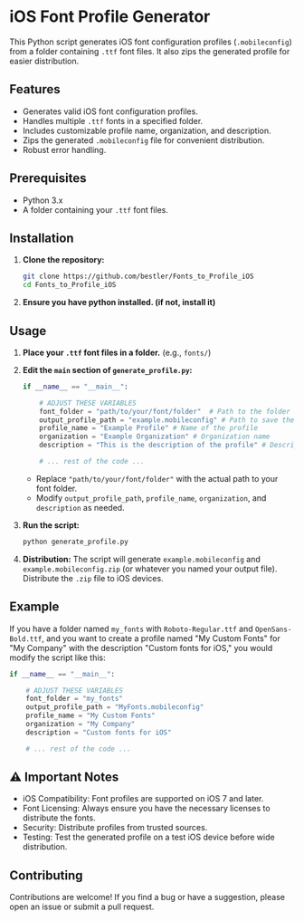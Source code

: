 # iOS Font Profile Generator

This Python script generates iOS font configuration profiles (`.mobileconfig`) from a folder containing `.ttf` font files. It also zips the generated profile for easier distribution.

## Features

* Generates valid iOS font configuration profiles.
* Handles multiple `.ttf` fonts in a specified folder.
* Includes customizable profile name, organization, and description.
* Zips the generated `.mobileconfig` file for convenient distribution.
* Robust error handling.

## Prerequisites

* Python 3.x
* A folder containing your `.ttf` font files.

## Installation

1.  **Clone the repository:**

    ```bash
    git clone https://github.com/bestler/Fonts_to_Profile_iOS
    cd Fonts_to_Profile_iOS
    ```

2.  **Ensure you have python installed. (if not, install it)**

## Usage

1.  **Place your `.ttf` font files in a folder.** (e.g., `fonts/`)

2.  **Edit the `main` section of `generate_profile.py`:**

    ```python
    if __name__ == "__main__":

        # ADJUST THESE VARIABLES
        font_folder = "path/to/your/font/folder"  # Path to the folder containing .ttf fonts
        output_profile_path = "example.mobileconfig" # Path to save the generated .mobileconfig file
        profile_name = "Example Profile" # Name of the profile
        organization = "Example Organization" # Organization name
        description = "This is the description of the profile" # Description of the profile

        # ... rest of the code ...
    ```

    * Replace `"path/to/your/font/folder"` with the actual path to your font folder.
    * Modify `output_profile_path`, `profile_name`, `organization`, and `description` as needed.

3.  **Run the script:**

    ```bash
    python generate_profile.py
    ```

4.  **Distribution:** The script will generate `example.mobileconfig` and `example.mobileconfig.zip` (or whatever you named your output file). Distribute the `.zip` file to iOS devices.

## Example

If you have a folder named `my_fonts` with `Roboto-Regular.ttf` and `OpenSans-Bold.ttf`, and you want to create a profile named "My Custom Fonts" for "My Company" with the description "Custom fonts for iOS," you would modify the script like this:

```python
if __name__ == "__main__":

    # ADJUST THESE VARIABLES
    font_folder = "my_fonts"
    output_profile_path = "MyFonts.mobileconfig"
    profile_name = "My Custom Fonts"
    organization = "My Company"
    description = "Custom fonts for iOS"

    # ... rest of the code ...
```

## ⚠️ Important Notes
- iOS Compatibility: Font profiles are supported on iOS 7 and later.
- Font Licensing: Always ensure you have the necessary licenses to distribute the fonts.
- Security: Distribute profiles from trusted sources.
- Testing: Test the generated profile on a test iOS device before wide distribution.
## Contributing
Contributions are welcome! If you find a bug or have a suggestion, please open an issue or submit a pull request. 
